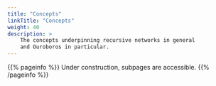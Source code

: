 ```yaml
---
title: "Concepts"
linkTitle: "Concepts"
weight: 40
description: >
    The concepts underpinning recursive networks in general
    and Ouroboros in particular.
---
```


{{% pageinfo %}}
Under construction, subpages are accessible.
{{% /pageinfo %}}
